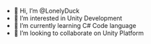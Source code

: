 - 👋 Hi, I’m @LonelyDuck
- 👀 I’m interested in Unity Development
- 🌱 I’m currently learning C# Code language
- 💞️ I’m looking to collaborate on Unity Platform
